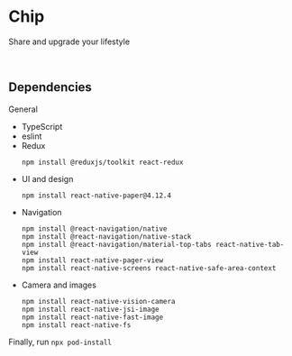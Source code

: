 # Chip
Share and upgrade your lifestyle

<br/>

## Dependencies
General
- TypeScript
- eslint
- Redux
    ```
    npm install @reduxjs/toolkit react-redux
    ```
- UI and design
    ```
    npm install react-native-paper@4.12.4
    ```
- Navigation
    ```
    npm install @react-navigation/native
    npm install @react-navigation/native-stack
    npm install @react-navigation/material-top-tabs react-native-tab-view
    npm install react-native-pager-view
    npm install react-native-screens react-native-safe-area-context
    ```
- Camera and images
    ```
    npm install react-native-vision-camera
    npm install react-native-jsi-image
    npm install react-native-fast-image
    npm install react-native-fs
    ```


Finally, run `npx pod-install`

